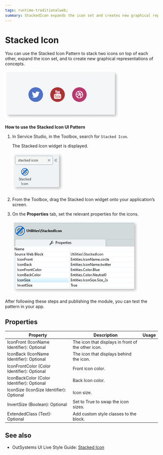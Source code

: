```yaml
---
tags: runtime-traditionalweb; 
summary: StackedIcon expands the icon set and creates new graphical representation of concepts.
---
```


# Stacked Icon

You can use the Stacked Icon Pattern to stack two icons on top of each other, expand the icon set, and to create new graphical representations of concepts.  

![](<images/stackedicon-image-8.png>)

**How to use the Stacked Icon UI Pattern**

1. In Service Studio, in the Toolbox, search for `Stacked Icon`. 

    The Stacked Icon widget is displayed.

   ![](<images/stackedicon-image-9.png>)

  1. From the Toolbox, drag the Stacked Icon widget onto your application’s screen.

1. On the **Properties** tab, set the relevant properties for the icons. 

    ![](<images/stackedicon-image-7.png>)


After following these steps and publishing the module, you can test the pattern in your app.

## Properties

| **Property** |  **Description** |  **Usage** |
|---|---|---|
| IconFront (IconName Identifier): Optional| The icon that displays in front of the other icon. |
| IconBack (IconName Identifier): Optional | The icon that displays behind the icon.|
| IconFrontColor (Color Identifier): Optional | Front icon color. | 
| IconBackColor (Color Identifier): Optional | Back Icon color. |
| IconSize (IconSize Identifier): Optional| Icon size. |
| InvertSize (Boolean): Optional | Set to True to swap the icon sizes. |
| ExtendedClass (Text): Optional |  Add custom style classes to the block. | 


## See also
* OutSystems UI Live Style Guide: [Stacked Icon](https://outsystemsui.outsystems.com/WebStyleGuidePreview/StackedIcon.aspx)
